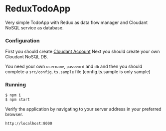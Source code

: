 # ReduxTodoApp
Very simple TodoApp with Redux as data flow manager and Cloudant NoSQL service as database.

### Configuration

First you should create [Cloudant Account](https://console.bluemix.net/)
Next you should create your own Cloudant NoSQL DB.

You need your own `username`, `password` and `db` and then you should complete a `src/config.ts.sample` file (config.ts.sample is only sample)

### Running

```sh
$ npm i
$ npm start
```

Verify the application by navigating to your server address in your preferred browser.

```sh
http://localhost:8000
```
